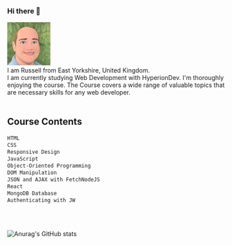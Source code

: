 ### Hi there 👋

<img src="https://github.com/Russell-Ombler/Russell-Ombler/blob/main/RussellOmblerAvatar.jpg" alt="Russell Ombler Avatar" Avatar width="100">
<br />
I am Russell from East Yorkshire, United Kingdom.
<br />
I am currently studying Web Development with HyperionDev. I'm thoroughly enjoying the course. The Course covers a wide range of valuable topics that are necessary skills for any web developer.
<br />
<br />

## Course Contents
```
HTML
CSS
Responsive Design
JavaScript
Object-Oriented Programming
DOM Manipulation
JSON and AJAX with FetchNodeJS
React
MongoDB Database
Authenticating with JW
```
<br />
<br />

![Anurag's GitHub stats](https://github-readme-stats.vercel.app/api?username=Russell-Ombler&show_icons=true&theme=light&card_width=150)




